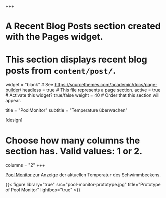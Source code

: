 +++
# A Recent Blog Posts section created with the Pages widget.
# This section displays recent blog posts from `content/post/`.

widget = "blank"  # See https://sourcethemes.com/academic/docs/page-builder/
headless = true  # This file represents a page section.
active = true  # Activate this widget? true/false
weight = 40  # Order that this section will appear.

title = "PoolMonitor"
subtitle = "Temperature überwachen"

[design]
  # Choose how many columns the section has. Valid values: 1 or 2.
  columns = "2"
+++

[Pool Monitor](./docs/pool-monitor) zur Anzeige der aktuellen Temperatur des Schwimmbeckens.

{{< figure library="true" src="pool-monitor-prototype.jpg" title="Prototype of Pool Monitor" lightbox="true" >}}
